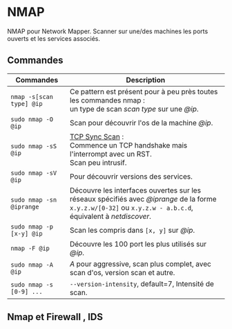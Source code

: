 # NMAP

NMAP pour Network Mapper.
Scanner sur une/des machines les ports ouverts et les services associés.  
  
## Commandes
  
| Commandes | Description |
|---	|---	|
|```nmap -s[scan type] @ip``` | Ce pattern est présent pour à peu près toutes les commandes nmap : <br>un type de scan *scan type* sur une *@ip*. |
|```sudo nmap -O @ip ``` | Scan pour découvrir l'os de la machine *@ip*. |
|```sudo nmap -sS @ip``` 	|  [TCP Sync Scan](https://nmap.org/book/synscan.html) : <br> Commence un TCP handshake mais l'interrompt avec un RST. <br> Scan peu intrusif.|
|```sudo nmap -sV @ip``` | Pour découvrir versions des services. |
|```sudo nmap -sn @iprange``` | Découvre les interfaces ouvertes sur les réseaux spécifiés avec *@iprange* de la forme ```x.y.z.w/[0-32]``` ou ```x.y.z.w - a.b.c.d```, équivalent à *netdiscover*. |
|```sudo nmap -p [x-y] @ip``` | Scan les compris dans ```[x, y]``` sur *@ip*. |
|```nmap -F @ip``` | Découvre les 100 port les plus utilisés sur *@ip*. |
|```sudo nmap -A @ip ```| *A* pour aggressive, scan plus complet, avec scan d'os, version scan et autre.|
|```sudo nmap -s [0-9] ... ```| ```--version-intensity```, default=7, Intensité de scan. |

## Nmap et Firewall , IDS




